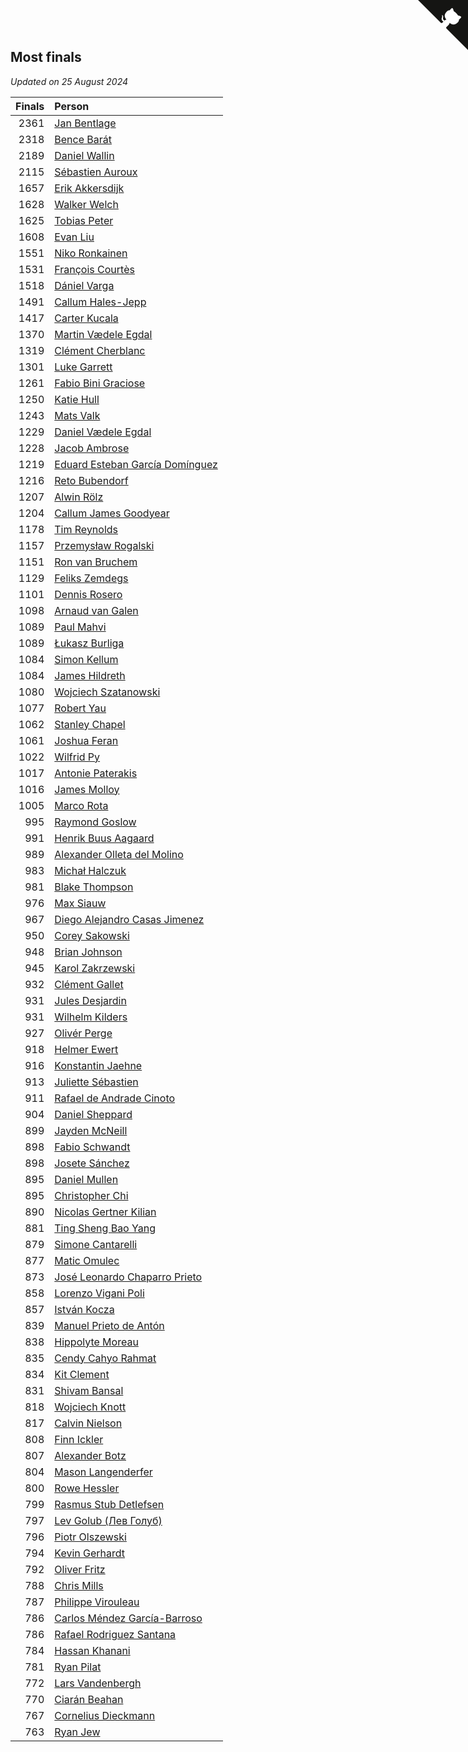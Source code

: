 ## Most finals

*Updated on 25 August 2024*

| Finals | Person |
| ---: | :--- |
| 2361 | [Jan Bentlage](https://www.worldcubeassociation.org/persons/2010BENT01) |
| 2318 | [Bence Barát](https://www.worldcubeassociation.org/persons/2008BARA01) |
| 2189 | [Daniel Wallin](https://www.worldcubeassociation.org/persons/2013WALL03) |
| 2115 | [Sébastien Auroux](https://www.worldcubeassociation.org/persons/2008AURO01) |
| 1657 | [Erik Akkersdijk](https://www.worldcubeassociation.org/persons/2005AKKE01) |
| 1628 | [Walker Welch](https://www.worldcubeassociation.org/persons/2011WELC01) |
| 1625 | [Tobias Peter](https://www.worldcubeassociation.org/persons/2014PETE03) |
| 1608 | [Evan Liu](https://www.worldcubeassociation.org/persons/2009LIUE01) |
| 1551 | [Niko Ronkainen](https://www.worldcubeassociation.org/persons/2010RONK01) |
| 1531 | [François Courtès](https://www.worldcubeassociation.org/persons/2008COUR01) |
| 1518 | [Dániel Varga](https://www.worldcubeassociation.org/persons/2008VARG01) |
| 1491 | [Callum Hales-Jepp](https://www.worldcubeassociation.org/persons/2012HALE01) |
| 1417 | [Carter Kucala](https://www.worldcubeassociation.org/persons/2015KUCA01) |
| 1370 | [Martin Vædele Egdal](https://www.worldcubeassociation.org/persons/2013EGDA02) |
| 1319 | [Clément Cherblanc](https://www.worldcubeassociation.org/persons/2014CHER05) |
| 1301 | [Luke Garrett](https://www.worldcubeassociation.org/persons/2017GARR05) |
| 1261 | [Fabio Bini Graciose](https://www.worldcubeassociation.org/persons/2010GRAC02) |
| 1250 | [Katie Hull](https://www.worldcubeassociation.org/persons/2010HULL01) |
| 1243 | [Mats Valk](https://www.worldcubeassociation.org/persons/2007VALK01) |
| 1229 | [Daniel Vædele Egdal](https://www.worldcubeassociation.org/persons/2013EGDA01) |
| 1228 | [Jacob Ambrose](https://www.worldcubeassociation.org/persons/2010AMBR01) |
| 1219 | [Eduard Esteban García Domínguez](https://www.worldcubeassociation.org/persons/2011EDUA01) |
| 1216 | [Reto Bubendorf](https://www.worldcubeassociation.org/persons/2012BUBE01) |
| 1207 | [Alwin Rölz](https://www.worldcubeassociation.org/persons/2016ROLZ01) |
| 1204 | [Callum James Goodyear](https://www.worldcubeassociation.org/persons/2012GOOD02) |
| 1178 | [Tim Reynolds](https://www.worldcubeassociation.org/persons/2005REYN01) |
| 1157 | [Przemysław Rogalski](https://www.worldcubeassociation.org/persons/2013ROGA02) |
| 1151 | [Ron van Bruchem](https://www.worldcubeassociation.org/persons/2003BRUC01) |
| 1129 | [Feliks Zemdegs](https://www.worldcubeassociation.org/persons/2009ZEMD01) |
| 1101 | [Dennis Rosero](https://www.worldcubeassociation.org/persons/2010ROSE03) |
| 1098 | [Arnaud van Galen](https://www.worldcubeassociation.org/persons/2006GALE01) |
| 1089 | [Paul Mahvi](https://www.worldcubeassociation.org/persons/2012MAHV01) |
| 1089 | [Łukasz Burliga](https://www.worldcubeassociation.org/persons/2013BURL01) |
| 1084 | [Simon Kellum](https://www.worldcubeassociation.org/persons/2016KELL12) |
| 1084 | [James Hildreth](https://www.worldcubeassociation.org/persons/2009HILD01) |
| 1080 | [Wojciech Szatanowski](https://www.worldcubeassociation.org/persons/2011SZAT01) |
| 1077 | [Robert Yau](https://www.worldcubeassociation.org/persons/2009YAUR01) |
| 1062 | [Stanley Chapel](https://www.worldcubeassociation.org/persons/2016CHAP04) |
| 1061 | [Joshua Feran](https://www.worldcubeassociation.org/persons/2011FERA01) |
| 1022 | [Wilfrid Py](https://www.worldcubeassociation.org/persons/2016PYWI01) |
| 1017 | [Antonie Paterakis](https://www.worldcubeassociation.org/persons/2012PATE01) |
| 1016 | [James Molloy](https://www.worldcubeassociation.org/persons/2011MOLL01) |
| 1005 | [Marco Rota](https://www.worldcubeassociation.org/persons/2009ROTA01) |
| 995 | [Raymond Goslow](https://www.worldcubeassociation.org/persons/2014GOSL01) |
| 991 | [Henrik Buus Aagaard](https://www.worldcubeassociation.org/persons/2006BUUS01) |
| 989 | [Alexander Olleta del Molino](https://www.worldcubeassociation.org/persons/2008OLLE01) |
| 983 | [Michał Halczuk](https://www.worldcubeassociation.org/persons/2006HALC01) |
| 981 | [Blake Thompson](https://www.worldcubeassociation.org/persons/2010THOM03) |
| 976 | [Max Siauw](https://www.worldcubeassociation.org/persons/2017SIAU02) |
| 967 | [Diego Alejandro Casas Jimenez](https://www.worldcubeassociation.org/persons/2014JIME05) |
| 950 | [Corey Sakowski](https://www.worldcubeassociation.org/persons/2011SAKO01) |
| 948 | [Brian Johnson](https://www.worldcubeassociation.org/persons/2013JOHN10) |
| 945 | [Karol Zakrzewski](https://www.worldcubeassociation.org/persons/2014ZAKR01) |
| 932 | [Clément Gallet](https://www.worldcubeassociation.org/persons/2004GALL02) |
| 931 | [Jules Desjardin](https://www.worldcubeassociation.org/persons/2010DESJ01) |
| 931 | [Wilhelm Kilders](https://www.worldcubeassociation.org/persons/2010KILD02) |
| 927 | [Olivér Perge](https://www.worldcubeassociation.org/persons/2007PERG01) |
| 918 | [Helmer Ewert](https://www.worldcubeassociation.org/persons/2015EWER01) |
| 916 | [Konstantin Jaehne](https://www.worldcubeassociation.org/persons/2015JAEH01) |
| 913 | [Juliette Sébastien](https://www.worldcubeassociation.org/persons/2014SEBA01) |
| 911 | [Rafael de Andrade Cinoto](https://www.worldcubeassociation.org/persons/2007CINO01) |
| 904 | [Daniel Sheppard](https://www.worldcubeassociation.org/persons/2009SHEP01) |
| 899 | [Jayden McNeill](https://www.worldcubeassociation.org/persons/2012MCNE01) |
| 898 | [Fabio Schwandt](https://www.worldcubeassociation.org/persons/2014SCHW02) |
| 898 | [Josete Sánchez](https://www.worldcubeassociation.org/persons/2015SANC18) |
| 895 | [Daniel Mullen](https://www.worldcubeassociation.org/persons/2016MULL04) |
| 895 | [Christopher Chi](https://www.worldcubeassociation.org/persons/2014CHIC01) |
| 890 | [Nicolas Gertner Kilian](https://www.worldcubeassociation.org/persons/2013GERT01) |
| 881 | [Ting Sheng Bao Yang](https://www.worldcubeassociation.org/persons/2008BAOY01) |
| 879 | [Simone Cantarelli](https://www.worldcubeassociation.org/persons/2012CANT02) |
| 877 | [Matic Omulec](https://www.worldcubeassociation.org/persons/2010OMUL02) |
| 873 | [José Leonardo Chaparro Prieto](https://www.worldcubeassociation.org/persons/2011CHAP01) |
| 858 | [Lorenzo Vigani Poli](https://www.worldcubeassociation.org/persons/2007POLI01) |
| 857 | [István Kocza](https://www.worldcubeassociation.org/persons/2005KOCZ01) |
| 839 | [Manuel Prieto de Antón](https://www.worldcubeassociation.org/persons/2015ANTO04) |
| 838 | [Hippolyte Moreau](https://www.worldcubeassociation.org/persons/2008MORE02) |
| 835 | [Cendy Cahyo Rahmat](https://www.worldcubeassociation.org/persons/2010RAHM02) |
| 834 | [Kit Clement](https://www.worldcubeassociation.org/persons/2008CLEM01) |
| 831 | [Shivam Bansal](https://www.worldcubeassociation.org/persons/2011BANS02) |
| 818 | [Wojciech Knott](https://www.worldcubeassociation.org/persons/2011KNOT01) |
| 817 | [Calvin Nielson](https://www.worldcubeassociation.org/persons/2014NIEL03) |
| 808 | [Finn Ickler](https://www.worldcubeassociation.org/persons/2012ICKL01) |
| 807 | [Alexander Botz](https://www.worldcubeassociation.org/persons/2013BOTZ01) |
| 804 | [Mason Langenderfer](https://www.worldcubeassociation.org/persons/2013LANG03) |
| 800 | [Rowe Hessler](https://www.worldcubeassociation.org/persons/2007HESS01) |
| 799 | [Rasmus Stub Detlefsen](https://www.worldcubeassociation.org/persons/2014DETL01) |
| 797 | [Lev Golub (Лев Голуб)](https://www.worldcubeassociation.org/persons/2014HOLU01) |
| 796 | [Piotr Olszewski](https://www.worldcubeassociation.org/persons/2013OLSZ02) |
| 794 | [Kevin Gerhardt](https://www.worldcubeassociation.org/persons/2013GERH01) |
| 792 | [Oliver Fritz](https://www.worldcubeassociation.org/persons/2014FRIT02) |
| 788 | [Chris Mills](https://www.worldcubeassociation.org/persons/2014MILL04) |
| 787 | [Philippe Virouleau](https://www.worldcubeassociation.org/persons/2008VIRO01) |
| 786 | [Carlos Méndez García-Barroso](https://www.worldcubeassociation.org/persons/2010GARC02) |
| 786 | [Rafael Rodriguez Santana](https://www.worldcubeassociation.org/persons/2012SANT12) |
| 784 | [Hassan Khanani](https://www.worldcubeassociation.org/persons/2018KHAN26) |
| 781 | [Ryan Pilat](https://www.worldcubeassociation.org/persons/2016PILA03) |
| 772 | [Lars Vandenbergh](https://www.worldcubeassociation.org/persons/2003VAND01) |
| 770 | [Ciarán Beahan](https://www.worldcubeassociation.org/persons/2012BEAH01) |
| 767 | [Cornelius Dieckmann](https://www.worldcubeassociation.org/persons/2009DIEC01) |
| 763 | [Ryan Jew](https://www.worldcubeassociation.org/persons/2008JEWR01) |


<a href="https://github.com/jonatanklosko/wca_statistics" class="github-corner" aria-label="View source on Github"><svg width="80" height="80" viewBox="0 0 250 250" style="fill:#151513; color:#fff; position: absolute; top: 0; border: 0; right: 0;" aria-hidden="true"><path d="M0,0 L115,115 L130,115 L142,142 L250,250 L250,0 Z"></path><path d="M128.3,109.0 C113.8,99.7 119.0,89.6 119.0,89.6 C122.0,82.7 120.5,78.6 120.5,78.6 C119.2,72.0 123.4,76.3 123.4,76.3 C127.3,80.9 125.5,87.3 125.5,87.3 C122.9,97.6 130.6,101.9 134.4,103.2" fill="currentColor" style="transform-origin: 130px 106px;" class="octo-arm"></path><path d="M115.0,115.0 C114.9,115.1 118.7,116.5 119.8,115.4 L133.7,101.6 C136.9,99.2 139.9,98.4 142.2,98.6 C133.8,88.0 127.5,74.4 143.8,58.0 C148.5,53.4 154.0,51.2 159.7,51.0 C160.3,49.4 163.2,43.6 171.4,40.1 C171.4,40.1 176.1,42.5 178.8,56.2 C183.1,58.6 187.2,61.8 190.9,65.4 C194.5,69.0 197.7,73.2 200.1,77.6 C213.8,80.2 216.3,84.9 216.3,84.9 C212.7,93.1 206.9,96.0 205.4,96.6 C205.1,102.4 203.0,107.8 198.3,112.5 C181.9,128.9 168.3,122.5 157.7,114.1 C157.9,116.9 156.7,120.9 152.7,124.9 L141.0,136.5 C139.8,137.7 141.6,141.9 141.8,141.8 Z" fill="currentColor" class="octo-body"></path></svg></a><style>.github-corner:hover .octo-arm{animation:octocat-wave 560ms ease-in-out}@keyframes octocat-wave{0%,100%{transform:rotate(0)}20%,60%{transform:rotate(-25deg)}40%,80%{transform:rotate(10deg)}}@media (max-width:500px){.github-corner:hover .octo-arm{animation:none}.github-corner .octo-arm{animation:octocat-wave 560ms ease-in-out}}</style>

